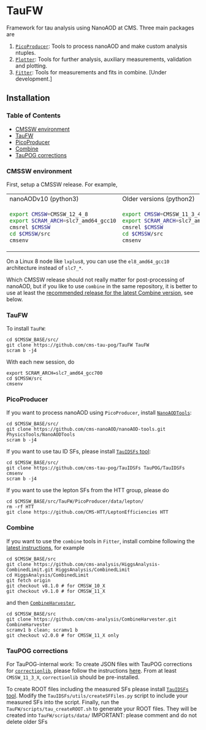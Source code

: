 # TauFW

Framework for tau analysis using NanoAOD at CMS. Three main packages are
1. [`PicoProducer`](PicoProducer): Tools to process nanoAOD and make custom analysis ntuples.
2. [`Plotter`](Plotter): Tools for further analysis, auxiliary measurements, validation and plotting.
3. [`Fitter`](Fitter): Tools for measurements and fits in combine. [Under development.]

## Installation

### Table of Contents  
* [CMSSW environment](#CMSSW-environment)<br>
* [TauFW](#TauFW-1)<br>
* [PicoProducer](#PicoProducer)<br>
* [Combine](#Combine)<br>
* [TauPOG corrections](#TauPOG-corrections)<br>

### CMSSW environment
First, setup a CMSSW release. For example,
<table>
<tr>
<td> nanoAODv10 (python3) </td> <td> Older versions (python2) </td>
</tr>
<tr>
<td>

```bash
export CMSSW=CMSSW_12_4_8
export SCRAM_ARCH=slc7_amd64_gcc10
cmsrel $CMSSW
cd $CMSSW/src
cmsenv
```
</td>
<td>

```bash
export CMSSW=CMSSW_11_3_4
export SCRAM_ARCH=slc7_amd64_gcc900
cmsrel $CMSSW
cd $CMSSW/src
cmsenv
```
</td>
</tr>
</table>

On a Linux 8 node like `lxplus8`, you can use the `el8_amd64_gcc10` architecture instead of `slc7_*`.

Which CMSSW release should not really matter for post-processing of nanoAOD,
but if you like to use `combine` in the same repository, it is better to use at least the
[recommended release for the latest Combine version](https://cms-analysis.github.io/HiggsAnalysis-CombinedLimit/#setting-up-the-environment-and-installation),
see below.

### TauFW
To install `TauFW`:
```
cd $CMSSW_BASE/src/
git clone https://github.com/cms-tau-pog/TauFW TauFW
scram b -j4
```
With each new session, do
```
export SCRAM_ARCH=slc7_amd64_gcc700
cd $CMSSW/src
cmsenv
```

### PicoProducer
If you want to process nanoAOD using `PicoProducer`, install [`NanoAODTools`](https://github.com/cms-nanoAOD/nanoAOD-tools):
```
cd $CMSSW_BASE/src/
git clone https://github.com/cms-nanoAOD/nanoAOD-tools.git PhysicsTools/NanoAODTools
scram b -j4
```
If you want to use tau ID SFs, please install [`TauIDSFs` tool](https://github.com/cms-tau-pog/TauIDSFs):
```
cd $CMSSW_BASE/src/
git clone https://github.com/cms-tau-pog/TauIDSFs TauPOG/TauIDSFs
cmsenv
scram b -j4
```
If you want to use the lepton SFs from the HTT group, please do
```
cd $CMSSW_BASE/src/TauFW/PicoProducer/data/lepton/
rm -rf HTT
git clone https://github.com/CMS-HTT/LeptonEfficiencies HTT
```

### Combine
If you want to use the `combine` tools in `Fitter`, install combine following the
[latest instructions](https://cms-analysis.github.io/HiggsAnalysis-CombinedLimit/#setting-up-the-environment-and-installation),
for example
```
cd $CMSSW_BASE/src
git clone https://github.com/cms-analysis/HiggsAnalysis-CombinedLimit.git HiggsAnalysis/CombinedLimit
cd HiggsAnalysis/CombinedLimit
git fetch origin
git checkout v8.1.0 # for CMSSW_10_X
git checkout v9.1.0 # for CMSSW_11_X
```
and then [`CombineHarvester`](https://github.com/cms-analysis/CombineHarvester),
```
cd $CMSSW_BASE/src
git clone https://github.com/cms-analysis/CombineHarvester.git CombineHarvester
scramv1 b clean; scramv1 b
git checkout v2.0.0 # for CMSSW_11_X only
```

### TauPOG corrections
For TauPOG-internal work: To create JSON files with TauPOG corrections for
[`correctionlib`](https://github.com/cms-nanoAOD/correctionlib),
please follow the instructions
[here](https://gitlab.cern.ch/cms-tau-pog/jsonpog-integration/-/blob/TauPOG_v2/POG/TAU/README4UPDATES.md).
From at least `CMSSW_11_3_X`, `correctionlib` should be pre-installed.

To create ROOT files including the measured SFs please install [`TauIDSFs` tool](https://github.com/cms-tau-pog/TauIDSFs).
Modify the `TauIDSFs/utils/createSFFiles.py` script to include your measured SFs into the script. 
Finally, run the `TauFW/scripts/tau_createROOT.sh` to generate your ROOT files. They will be created into `TauFW/scripts/data/`
IMPORTANT: please comment and do not delete older SFs
